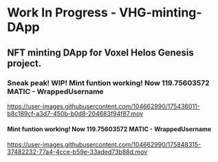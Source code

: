 # Work In Progress - VHG-minting-DApp
## NFT minting DApp for Voxel Helos Genesis project.
### Sneak peak! WIP! Mint funtion working! Now 119.75603572 MATIC - WrappedUsername



https://user-images.githubusercontent.com/104662990/175436011-b8c189cf-a3d7-450b-b0d8-204683f94f87.mov



#### Mint funtion working! Now 119.75603572 MATIC - WrappedUsername





https://user-images.githubusercontent.com/104662990/175848315-37482232-77a4-4cce-b59e-33aded73b88d.mov






